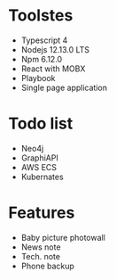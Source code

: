 # Toolstes
- Typescript 4
- Nodejs 12.13.0 LTS
- Npm 6.12.0
- React with MOBX
- Playbook
- Single page application

# Todo list
- Neo4j
- GraphiAPI
- AWS ECS
- Kubernates

# Features
- Baby picture photowall
- News note
- Tech. note
- Phone backup
